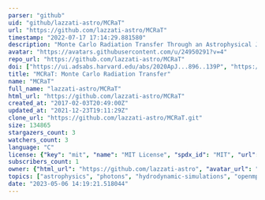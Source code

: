 ```yaml
---
parser: "github"
uid: "github/lazzati-astro/MCRaT"
url: "https://github.com/lazzati-astro/MCRaT"
timestamp: "2022-07-17 17:14:29.881580"
description: "Monte Carlo Radiation Transfer Through an Astrophysical Jet"
avatar: "https://avatars.githubusercontent.com/u/24950291?v=4"
repo_url: "https://github.com/lazzati-astro/MCRaT"
doi: ["https://ui.adsabs.harvard.edu/abs/2020ApJ...896..139P", "https://ui.adsabs.harvard.edu/abs/2020ascl.soft05019P/abstract"]
title: "MCRaT: Monte Carlo Radiation Transfer"
name: "MCRaT"
full_name: "lazzati-astro/MCRaT"
html_url: "https://github.com/lazzati-astro/MCRaT"
created_at: "2017-02-03T20:49:00Z"
updated_at: "2021-12-23T19:11:29Z"
clone_url: "https://github.com/lazzati-astro/MCRaT.git"
size: 134865
stargazers_count: 3
watchers_count: 3
language: "C"
license: {"key": "mit", "name": "MIT License", "spdx_id": "MIT", "url": "https://api.github.com/licenses/mit", "node_id": "MDc6TGljZW5zZTEz"}
subscribers_count: 1
owner: {"html_url": "https://github.com/lazzati-astro", "avatar_url": "https://avatars.githubusercontent.com/u/24950291?v=4", "login": "lazzati-astro", "type": "Organization"}
topics: ["astrophysics", "photons", "hydrodynamic-simulations", "openmp", "hdf5", "mpi", "simulation", "radiative-transfer", "gamma-ray-burst"]
date: "2023-05-06 14:19:21.518044"
---
```

